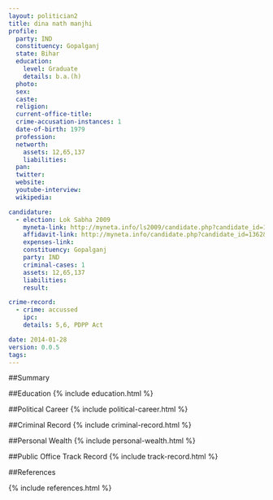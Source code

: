 ```yaml
---
layout: politician2
title: dina nath manjhi
profile: 
  party: IND
  constituency: Gopalganj
  state: Bihar
  education: 
    level: Graduate
    details: b.a.(h)
  photo: 
  sex: 
  caste: 
  religion: 
  current-office-title: 
  crime-accusation-instances: 1
  date-of-birth: 1979
  profession: 
  networth: 
    assets: 12,65,137
    liabilities: 
  pan: 
  twitter: 
  website: 
  youtube-interview: 
  wikipedia: 

candidature: 
  - election: Lok Sabha 2009
    myneta-link: http://myneta.info/ls2009/candidate.php?candidate_id=1362
    affidavit-link: http://myneta.info/candidate.php?candidate_id=1362&scan=original
    expenses-link: 
    constituency: Gopalganj 
    party: IND
    criminal-cases: 1
    assets: 12,65,137
    liabilities: 
    result:  

crime-record: 
  - crime: accussed
    ipc: 
    details: 5,6, PDPP Act 

date: 2014-01-28
version: 0.0.5
tags: 
---
```

##Summary


##Education
{% include education.html %}


##Political Career
{% include political-career.html %}


##Criminal Record
{% include criminal-record.html %}


##Personal Wealth
{% include personal-wealth.html %}


##Public Office Track Record
{% include track-record.html %}


##References


{% include references.html %}